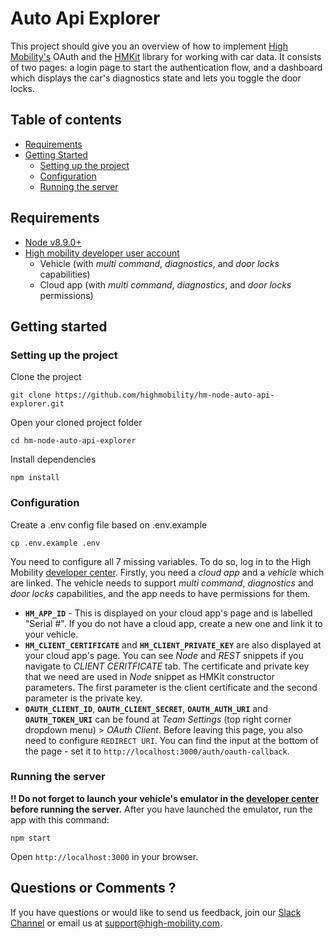 # Auto Api Explorer
This project should give you an overview of how to implement [High Mobility's](https://www.high-mobility.com/) OAuth and the [HMKit](https://www.npmjs.com/package/hmkit) library for working with car data. It consists of two pages: a login page to start the authentication flow, and a dashboard which displays the car's diagnostics state and lets you toggle the door locks.

## Table of contents
* [Requirements](#requirements)
* [Getting Started](#getting-started)
	* [Setting up the project](#setting-up-the-project)
	* [Configuration](#configuration)
	* [Running the server](#running-the-server)

## Requirements
* [Node v8.9.0+](https://nodejs.org/en/)
* [High mobility developer user account](https://high-mobility.com)
	* Vehicle (with *multi command*, *diagnostics*, and *door locks* capabilities)
	* Cloud app (with *multi command*, *diagnostics*, and *door locks* permissions)

## Getting started

### Setting up the project

Clone the project
```
git clone https://github.com/highmobility/hm-node-auto-api-explorer.git
```

Open your cloned project folder
```
cd hm-node-auto-api-explorer
```

Install dependencies
```
npm install
```

### Configuration
Create a .env config file based on .env.example
```
cp .env.example .env
```

You need to configure all 7 missing variables. To do so, log in to the High Mobility [developer center](https://high-mobility.com/develop). Firstly, you need a *cloud app* and a *vehicle* which are linked. The vehicle needs to support *multi command*, *diagnostics* and *door locks* capabilities, and the app needs to have permissions for them.

* **`HM_APP_ID`** - This is displayed on your cloud app's page and is labelled "Serial #". If you do not have a cloud app, create a new one and link it to your vehicle.
* **`HM_CLIENT_CERTIFICATE`** and **`HM_CLIENT_PRIVATE_KEY`** are also displayed at your cloud app's page. You can see *Node* and *REST* snippets if you navigate to *CLIENT CERITFICATE* tab. The certificate and private key that we need are used in *Node* snippet as HMKit constructor parameters. The first parameter is the client certificate and the second parameter is the private key.
* **`OAUTH_CLIENT_ID`**, **`OAUTH_CLIENT_SECRET`**, **`OAUTH_AUTH_URI`** and **`OAUTH_TOKEN_URI`** can be found at *Team Settings* (top right corner dropdown menu) > *OAuth Client*. Before leaving this page, you also need to configure `REDIRECT URI`. You can find the input at the bottom of the page - set it to `http://localhost:3000/auth/oauth-callback`.

### Running the server
**!! Do not forget to launch your vehicle's emulator in the [developer center](https://high-mobility.com/develop) before running the server.**
After you have launched the emulator, run the app with this command:
```
npm start
```
Open `http://localhost:3000` in your browser.


## Questions or Comments ?

If you have questions or would like to send us feedback, join our [Slack Channel](https://slack.high-mobility.com/) or email us at [support@high-mobility.com](mailto:support@high-mobility.com).

